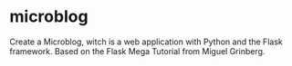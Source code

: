 # microblog
Create a Microblog, witch is a web application with Python and the Flask framework.
Based on the Flask Mega Tutorial from Miguel Grinberg.

